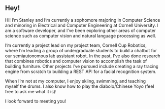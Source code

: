## Hey!

Hi! I’m Stanley and I’m currently a sophomore majoring in Computer Science and minoring in Electrical and Computer Engineering at Cornell University. I am a software developer, and I’ve been exploring other areas of computer science such as computer vision and natural language processing as well. 

I’m currently a project lead on my project team, Cornell Cup Robotics, where I’m leading a group of undergraduate students to build a chatbot for our semiautonomous lab assistant robot. In the past, I’ve also done research that combines robotics and computer vision to accomplish the task of building furniture. Other projects I’ve pursued include creating a ray tracing engine from scratch to building a REST API for a facial recognition system.

When I’m not at my computer, I enjoy skiing, swimming, and teaching myself the drums. I also know how to play the diabolo/Chinese Yoyo (feel free to ask me what it is)!

I look forward to meeting you!
